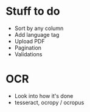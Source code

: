 # Stuff to do

* Sort by any column
* Add language tag
* Upload PDF
* Pagination
* Validations

# OCR

* Look into how it's done
* tesseract, ocropy / ocropus
